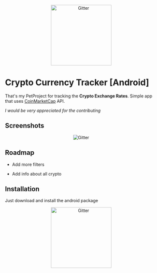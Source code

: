 <p align="center">
    <img src="https://i.imgur.com/iyjZcvQ.png" alt="Gitter" width="200">
</p>

# Crypto Currency Tracker [Android]

That's my PetProject for tracking the **Crypto Exchange Rates**. Simple app that uses [CoinMarketCap](pro.coinmarketcap.com) API.

*I would be very appreciated for the contributing*


## Screenshots



<p align="center">
    <img src="https://i.ibb.co/GJ5VbXj/123.png" alt="Gitter">
</p>

## Roadmap

- Add more filters

- Add info about all crypto


## Installation
Just download and install the android package 
<div class="logo1"> 
<p align="center">
  <a href="download.link">
    <img src="https://i.imgur.com/aR4fiqE.png"
         alt="Gitter" width="200">
  </a>
  </p></div>

